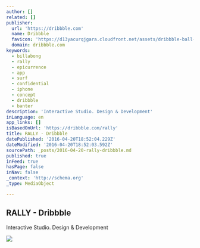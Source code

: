 ```yaml
---
author: []
related: []
publisher:
  url: 'https://dribbble.com'
  name: Dribbble
  favicon: 'https://d13yacurqjgara.cloudfront.net/assets/dribbble-ball-192-9146ab9e63dfabb4ffc276e015a4e5a6.png'
  domain: dribbble.com
keywords:
  - billabong
  - rally
  - epicurrence
  - app
  - surf
  - confidential
  - iphone
  - concept
  - dribbble
  - banter
description: 'Interactive Studio. Design & Development'
inLanguage: en
app_links: []
isBasedOnUrl: 'https://dribbble.com/rally'
title: RALLY - Dribbble
datePublished: '2016-04-20T18:52:04.229Z'
dateModified: '2016-04-20T18:52:03.592Z'
sourcePath: _posts/2016-04-20-rally-dribbble.md
published: true
inFeed: true
hasPage: false
inNav: false
_context: 'http://schema.org'
_type: MediaObject

---
```

<article style=""><h1>RALLY - Dribbble</h1><p>Interactive Studio. Design &amp; Development</p><img src="https://d13yacurqjgara.cloudfront.net/users/559317/avatars/small/rally_logo.png?1398641637" /></article>
